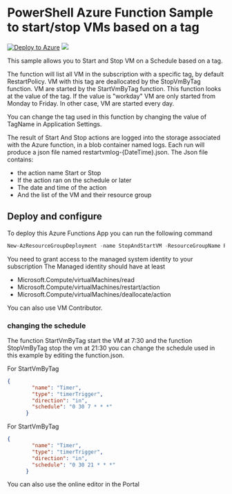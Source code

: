 # PowerShell Azure Function  Sample to start/stop VMs based on a tag

[![Deploy to Azure](http://azuredeploy.net/deploybutton.png)](https://portal.azure.com/#create/Microsoft.Template/uri/https%3a%2f%2fraw.githubusercontent.com%2fomiossec%2fStartStopVmByTag%2fmaster%2fazuredeploy.json) 
<a href="http://armviz.io/#/?load=https%3a%2f%2fraw.githubusercontent.com%2fomiossec%2fStartStopVmByTag%2fmaster%2fazuredeploy.json" target="_blank">
    <img src="http://armviz.io/visualizebutton.png"/>
</a>


This sample allows you to Start and Stop VM on a Schedule based on a tag.

The function will list all VM in the subscription with a specific tag, by default RestartPolicy. VM with this tag are deallocated by the StopVmByTag function. VM are started by the StartVmByTag function. This function looks at the value of the tag. If the value is "workday" VM are only started from Monday to Friday. In other case, VM are started every day. 

You can change the tag used in this function by changing the value of TagName in Application Settings.

The result of Start And Stop actions are logged into the storage associated with the Azure function, in a blob container named logs. Each run will produce a json file named restartvmlog-{DateTime}.json. The Json file contains:

* the action name Start or Stop
* If the action ran on the schedule or later 
* The date and time of the action 
* And the list of the VM and their resource group


## Deploy and configure

To deploy this Azure Functions App you can run the following command 

```powershell
New-AzResourceGroupDeployment -name StopAndStartVM -ResourceGroupName RGName -TemplateParameterObject @{"functionAppName" = "<your function app name>"} -TemplateUri "https://raw.githubusercontent.com/omiossec/StartStopPowerShellFunction/master/azuredeploy.json" 
```

You need to grant access to the managed system identity to your subscription 
The Managed identity should have at least

* Microsoft.Compute/virtualMachines/read
* Microsoft.Compute/virtualMachines/restart/action
* Microsoft.Compute/virtualMachines/deallocate/action

You can also use VM Contributor. 


### changing the schedule

The function StartVmByTag start the VM at 7:30 and the function StopVmByTag stop the vm at 21:30
you can change the schedule used in this example by editing the function.json.

For StartVmByTag
```json
{
        "name": "Timer",
        "type": "timerTrigger",
        "direction": "in",
        "schedule": "0 30 7 * * *"
      }
```

For StartVmByTag
```json
{
        "name": "Timer",
        "type": "timerTrigger",
        "direction": "in",
        "schedule": "0 30 21 * * *"
      }
```

You can also use the online editor in the Portal
